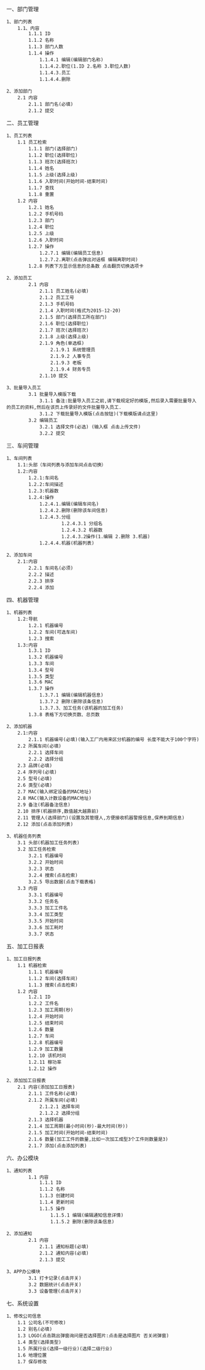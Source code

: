 
一、部门管理

	1、部门列表
		1.1、内容
			1.1.1 ID
			1.1.2 名称
			1.1.3 部门人数
			1.1.4 操作
				1.1.4.1 编辑(编辑部门名称)
				1.1.4.2.职位(1.ID 2.名称 3.职位人数) 
				1.1.4.3.员工
				1.1.4.4.删除

	2、添加部门
		2.1 内容
			2.1.1 部门名(必填)
			2.1.2 提交

二、员工管理

	1、员工列表
		1.1 员工检索
			1.1.1 部门(选择部门)
			1.1.2 职位(选择职位)
			1.1.3 班次(选择班次)
			1.1.4 姓名
			1.1.5 上级(选择上级)
			1.1.6 入职时间(开始时间-结束时间)
			1.1.7 查找
			1.1.8 重置
		1.2 内容
			1.2.1 姓名
			1.2.2 手机号码
			1.2.3 部门
			1.2.4 职位
			1.2.5 上级
			1.2.6 入职时间
			1.2.7 操作
				1.2.7.1 编辑(编辑员工信息) 				
				1.2.7.2.离职(点击弹出对话框 编辑离职时间)
			1.2.8 列表下方显示信息的总条数 点击翻页切换选项卡

	2、添加员工
			2.1 内容
				2.1.1 员工姓名(必填)
				2.1.2 员工工号
				2.1.3 手机号码
				2.1.4 入职时间(格式为2015-12-20)
				2.1.5 部门(选择员工所在部门)
				2.1.6 职位(选择职位)
				2.1.7 班次(选择班次)
				2.1.8 上级(选择上级)
				2.1.9 角色(单选框)
					2.1.9.1 系统管理员
					2.1.9.2 人事专员
					2.1.9.3 老板
					2.1.9.4 财务专员
				2.1.10 提交

	3、批量导入员工
			3.1 批量导入模版下载
				3.1.1 备注:批量导入员工之前,请下载规定好的模版,然后录入需要批量导入的员工的资料,然后在该页上传录好的文件批量导入员工.
				3.1.2 下载批量导入模版(点击按钮)(下载模版请点这里)
			3.2 编辑员工
				3.2.1 选择文件(必选) (输入框 点击上传文件)
				3.2.2 提交


三、车间管理

	1、车间列表
		1.1:头部（车间列表与添加车间点击切换）
		1.2:内容
			1.2.1:车间名
			1.2.2:车间描述
			1.2.3:机器数
			1.2.4:操作
				1.2.4.1.编辑(编辑车间名)
				1.2.4.2.删除(删除该车间信息) 
				1.2.4.3.分组
						1.2.4.3.1 分组名
						1.2.4.3.2 机器数
						1.2.4.3.2操作(1.编辑 2.删除 3.机器) 
				1.2.4.4.机器(机器列表)

	2、添加车间
		2.1:内容
			2.2.1 车间名(必须)
			2.2.2 描述
			2.2.3 排序
			2.2.4 添加

四、机器管理

	1、机器列表
		1.2:导航
			1.2.1 机器编号
			1.2.2 车间(可选车间)
			1.2.3 搜索
		1.3:内容
			1.3.1 ID
			1.3.2 机器编号
			1.3.3 车间
			1.3.4 型号
			1.3.5 类型
			1.3.6 MAC
			1.3.7 操作
				1.3.7.1 编辑(编辑机器信息)
				1.3.7.2 删除(删除该条信息)
				1.3.7.3、加工任务(该机器的加工任务)
			1.3.8 表格下方切换页数、总页数

	2、添加机器
		2.1:内容 
			2.1.1 机器编号(必填)(输入工厂内用来区分机器的编号 长度不能大于100个字符)
		2.2 所属车间(必填)
			2.2.1 选择车间
			2.2.2 选择分组 
		2.3 品牌(必填)
		2.4 序列号(必填)
		2.5 型号(必填)
		2.6 类型(必填)
		2.7 MAC(输入绑定设备的MAC地址)
		2.8 MAC(输入计数设备的MAC地址)
		2.9 备注(机器备注信息)
		2.10 排序(机器排序,数值越大越靠前)
		2.11 管理人(选择部门)(设置及其管理人,方便接收机器警报信息,保养到期信息)
		2.12 添加(点击添加列表)

	3、机器任务列表
		3.1 头部(机器加工任务列表)
		3.2 加工任务检索
			3.2.1 机器编号
			3.2.2 开始时间
			3.2.3 状态
			3.2.4 搜索(点击检索)
			3.2.5 导出数据(点击下载表格)
		3.3 内容
			3.3.1 机器编号
			3.3.2 任务名
			3.3.3 加工工件名
			3.3.4 加工类型
			3.3.5 开始时间
			3.3.6 加工耗时
			3.3.7 状态

五、加工日报表

	1、加工日报列表
		1.1 机器检索
			1.1.1 机器编号
			1.1.2 车间(选择车间)
			1.1.3 搜索(点击检索)
		1.2 内容
			1.2.1 ID
			1.2.2 工件名
			1.2.3 加工周期(秒)
			1.2.4 开始时间
			1.2.5 结束时间
			1.2.6 数量
			1.2.7 车间
			1.2.8 机器编号
			1.2.9 加工数量
			1.2.10 该机时间
			1.2.11 稼功率
			1.2.12 操作

	2、添加加工日报表
		2.1 内容(添加加工日报表)
			2.1.1 工件名称(必填)
			2.1.2 所属车间(必填)
				2.1.2.1 选择车间
				2.1.2.2 选择分组
			2.1.3 选择机器
			2.1.4 加工周期(最小时间(秒)-最大时间(秒))
			2.1.5 加工时间(开始时间-结束时间)
			2.1.6 数量(加工工件的数量,比如一次加工成型3个工件则数量是3)
			2.1.7 添加(点击添加列表)


六、办公模块

	1、通知列表
			1.1 内容
				1.1.1 ID
				1.1.2 名称
				1.1.3 创建时间
				1.1.4 更新时间
				1.1.5 操作
					1.1.5.1 编辑(编辑通知信息详情)
					1.1.5.2 删除(删除该条信息)

	2、添加通知
			2.1 内容
				2.1.1 通知标题(必填)
				2.1.2 通知内容(必填)
				2.1.3 提交
		
	3、APP办公模块
			3.1 打卡记录(点击开关)
			3.2 数据统计(点击开关)
			3.3 设备管理(点击开关)

七、系统设置

	1、修改公司信息
		1.1 公司名(不可修改)
		1.2 别名(必填)
		1.3 LOGO(点击跳出弹窗询问是否选择图片:点击是选择图片 否关闭弹窗)
		1.4 类型(选择类型)
		1.5 所属行业(选择一级行业)(选择二级行业)
		1.6 地理位置
		1.7 保存修改
		

